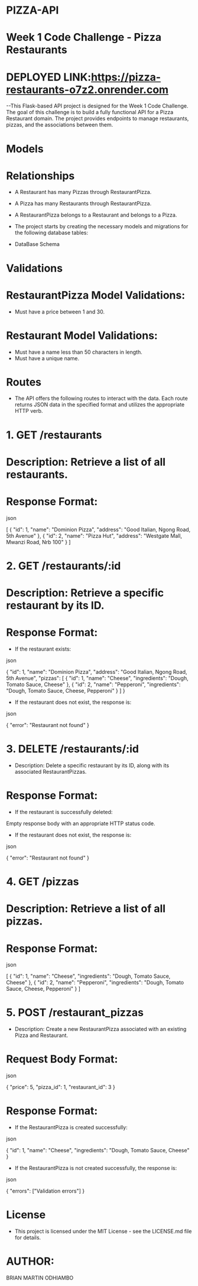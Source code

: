# PIZZA-API
# Week 1 Code Challenge - Pizza Restaurants

# DEPLOYED LINK:https://pizza-restaurants-o7z2.onrender.com

--This Flask-based API project is designed for the Week 1 Code Challenge. The goal of this challenge is to build a fully functional API for a Pizza Restaurant domain. The project provides endpoints to manage restaurants, pizzas, and the associations between them.

# Models
# Relationships

- A Restaurant has many Pizzas through RestaurantPizza.
- A Pizza has many Restaurants through RestaurantPizza.
- A RestaurantPizza belongs to a Restaurant and belongs to a Pizza.

- The project starts by creating the necessary models and migrations for the following database tables:

* DataBase Schema

# Validations

# RestaurantPizza Model Validations:
- Must have a price between 1 and 30.

# Restaurant Model Validations:
- Must have a name less than 50 characters in length.
- Must have a unique name.

# Routes

- The API offers the following routes to interact with the data. Each route returns JSON data in the specified format and utilizes the appropriate HTTP verb.

# 1. GET /restaurants

# Description: Retrieve a list of all restaurants.

# Response Format:

json

[
{
"id": 1,
"name": "Dominion Pizza",
"address": "Good Italian, Ngong Road, 5th Avenue"
},
{
"id": 2,
"name": "Pizza Hut",
"address": "Westgate Mall, Mwanzi Road, Nrb 100"
}
]

# 2. GET /restaurants/:id

# Description: Retrieve a specific restaurant by its ID.

# Response Format:

- If the restaurant exists:

json

{
"id": 1,
"name": "Dominion Pizza",
"address": "Good Italian, Ngong Road, 5th Avenue",
"pizzas": [
{
"id": 1,
"name": "Cheese",
"ingredients": "Dough, Tomato Sauce, Cheese"
},
{
"id": 2,
"name": "Pepperoni",
"ingredients": "Dough, Tomato Sauce, Cheese, Pepperoni"
}
]
}

- If the restaurant does not exist, the response is:

json

{
"error": "Restaurant not found"
}

# 3. DELETE /restaurants/:id

- Description: Delete a specific restaurant by its ID, along with its associated RestaurantPizzas.

# Response Format:

- If the restaurant is successfully deleted:

Empty response body with an appropriate HTTP status code.

- If the restaurant does not exist, the response is:

json

{
"error": "Restaurant not found"
}

# 4. GET /pizzas

# Description: Retrieve a list of all pizzas.

# Response Format:

json

[
{
"id": 1,
"name": "Cheese",
"ingredients": "Dough, Tomato Sauce, Cheese"
},
{
"id": 2,
"name": "Pepperoni",
"ingredients": "Dough, Tomato Sauce, Cheese, Pepperoni"
}
]

# 5. POST /restaurant_pizzas

- Description: Create a new RestaurantPizza associated with an existing Pizza and Restaurant.

# Request Body Format:

json

{
"price": 5,
"pizza_id": 1,
"restaurant_id": 3
}

# Response Format:

- If the RestaurantPizza is created successfully:

json

{
"id": 1,
"name": "Cheese",
"ingredients": "Dough, Tomato Sauce, Cheese"
}

- If the RestaurantPizza is not created successfully, the response is:

json

{
"errors": ["Validation errors"]
}

# License

- This project is licensed under the MIT License - see the LICENSE.md file for details.

# AUTHOR:
BRIAN MARTIN ODHIAMBO

